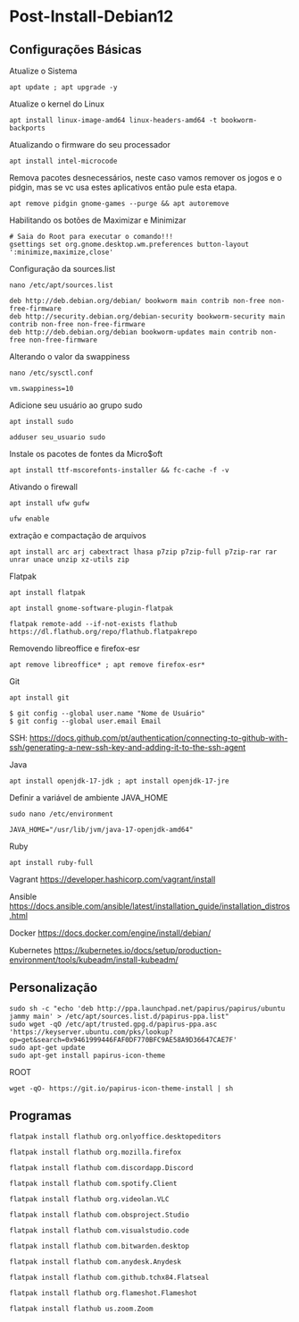 # Post-Install-Debian12

## Configurações Básicas

Atualize o Sistema
```
apt update ; apt upgrade -y
```
Atualize o kernel do Linux
```
apt install linux-image-amd64 linux-headers-amd64 -t bookworm-backports
```

Atualizando o firmware do seu processador
```
apt install intel-microcode
```

Remova pacotes desnecessários, neste caso vamos remover os jogos e o pidgin, mas se vc usa estes aplicativos então pule esta etapa.
```
apt remove pidgin gnome-games --purge && apt autoremove
```

Habilitando os botões de Maximizar e Minimizar
```
# Saia do Root para executar o comando!!!
gsettings set org.gnome.desktop.wm.preferences button-layout ':minimize,maximize,close'
```

Configuração da sources.list 
```
nano /etc/apt/sources.list
```
```
deb http://deb.debian.org/debian/ bookworm main contrib non-free non-free-firmware
deb http://security.debian.org/debian-security bookworm-security main contrib non-free non-free-firmware
deb http://deb.debian.org/debian bookworm-updates main contrib non-free non-free-firmware
```

Alterando o valor da swappiness
```
nano /etc/sysctl.conf
```
```
vm.swappiness=10
```

Adicione seu usuário ao grupo sudo
```
apt install sudo
```
```
adduser seu_usuario sudo
```

Instale os pacotes de fontes da Micro$oft
```
apt install ttf-mscorefonts-installer && fc-cache -f -v
```

Ativando o firewall
```
apt install ufw gufw
```
```
ufw enable
```

extração e compactação de arquivos
```
apt install arc arj cabextract lhasa p7zip p7zip-full p7zip-rar rar unrar unace unzip xz-utils zip
```

Flatpak
```
apt install flatpak
```
```
apt install gnome-software-plugin-flatpak
```
```
flatpak remote-add --if-not-exists flathub https://dl.flathub.org/repo/flathub.flatpakrepo
```

Removendo libreoffice e firefox-esr
```
apt remove libreoffice* ; apt remove firefox-esr*
```

Git
```
apt install git
```
```
$ git config --global user.name "Nome de Usuário"
$ git config --global user.email Email
```
  SSH: https://docs.github.com/pt/authentication/connecting-to-github-with-ssh/generating-a-new-ssh-key-and-adding-it-to-the-ssh-agent

Java
```
apt install openjdk-17-jdk ; apt install openjdk-17-jre
```
Definir a variável de ambiente JAVA_HOME
```
sudo nano /etc/environment
```
```
JAVA_HOME="/usr/lib/jvm/java-17-openjdk-amd64"
```

Ruby
```
apt install ruby-full
```

Vagrant
https://developer.hashicorp.com/vagrant/install

Ansible
https://docs.ansible.com/ansible/latest/installation_guide/installation_distros.html

Docker
https://docs.docker.com/engine/install/debian/

Kubernetes
https://kubernetes.io/docs/setup/production-environment/tools/kubeadm/install-kubeadm/

## Personalização
```
sudo sh -c "echo 'deb http://ppa.launchpad.net/papirus/papirus/ubuntu jammy main' > /etc/apt/sources.list.d/papirus-ppa.list"
sudo wget -qO /etc/apt/trusted.gpg.d/papirus-ppa.asc 'https://keyserver.ubuntu.com/pks/lookup?op=get&search=0x9461999446FAF0DF770BFC9AE58A9D36647CAE7F'
sudo apt-get update
sudo apt-get install papirus-icon-theme
```
ROOT
```
wget -qO- https://git.io/papirus-icon-theme-install | sh
```

## Programas
```
flatpak install flathub org.onlyoffice.desktopeditors
```
```
flatpak install flathub org.mozilla.firefox
```
```
flatpak install flathub com.discordapp.Discord
```
```
flatpak install flathub com.spotify.Client
```
```
flatpak install flathub org.videolan.VLC
```
```
flatpak install flathub com.obsproject.Studio
```
```
flatpak install flathub com.visualstudio.code
```
```
flatpak install flathub com.bitwarden.desktop
```
```
flatpak install flathub com.anydesk.Anydesk
```
```
flatpak install flathub com.github.tchx84.Flatseal
```
```
flatpak install flathub org.flameshot.Flameshot
```
```
flatpak install flathub us.zoom.Zoom
```
